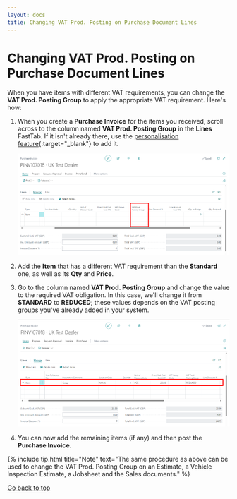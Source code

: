```yaml
---
layout: docs
title: Changing VAT Prod. Posting on Purchase Document Lines 
---
```


<a name="top"></a>

# Changing VAT Prod. Posting on Purchase Document Lines
When you have items with different VAT requirements, you can change the **VAT Prod. Posting Group** to apply the appropriate VAT requirement. Here's how:
1. When you create a **Purchase Invoice** for the items you received, scroll across to the column named **VAT Prod. Posting Group** in the **Lines** FastTab. If it isn't already there, use the [personalisation feature](garagehive-personalising-garage-hive.html){:target="_blank"} to add it.

   ![](media/garagehive-vat-prod-posting1.png)

2. Add the **Item** that has a different VAT requirement than the **Standard** one, as well as its **Qty** and **Price**.
3. Go to the column named **VAT Prod. Posting Group** and change the value to the required VAT obligation. In this case, we'll change it from **STANDARD** to **REDUCED**; these values depends on the VAT posting groups you've already added in your system.

   ![](media/garagehive-vat-prod-posting2.png)

4. You can now add the remaining items (if any) and then post the **Purchase Invoice**.

{% include tip.html title="Note" text="The same procedure as above can be used to change the VAT Prod. Posting Group on an Estimate, a Vehicle Inspection Estimate, a Jobsheet and the Sales documents." %}


[Go back to top](#top)